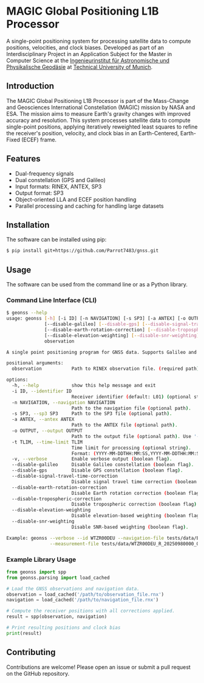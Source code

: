# MAGIC Global Positioning L1B Processor

A single-point positioning system for processing satellite data to compute positions, velocities, and clock biases. Developed as part of an Interdisciplinary Project in an Application Subject for the Master in Computer Science at the [Ingenieurinstitut für Astronomische und Physikalische Geodäsie](https://www.asg.ed.tum.de/en/iapg/startseite/) at [Technical University of Munich](https://www.tum.de/).

## Introduction

The MAGIC Global Positioning L1B Processor is part of the Mass-Change and Geosciences International Constellation (MAGIC) mission by NASA and ESA. The mission aims to measure Earth's gravity changes with improved accuracy and resolution. This system processes satellite data to compute single-point positions, applying iteratively reweighted least squares to refine the receiver's position, velocity, and clock bias in an Earth-Centered, Earth-Fixed (ECEF) frame.

## Features

- Dual-frequency signals
- Dual constellation (GPS and Galileo)
- Input formats: RINEX, ANTEX, SP3
- Output format: SP3
- Object-oriented LLA and ECEF position handling
- Parallel processing and caching for handling large datasets

## Installation

The software can be installed using pip:

```bash
$ pip install git+https://github.com/Parrot7483/gnss.git
```

## Usage

The software can be used from the command line or as a Python library.

### Command Line Interface (CLI)

```bash
$ geonss --help
usage: geonss [-h] [-i ID] [-n NAVIGATION] [-s SP3] [-a ANTEX] [-o OUTPUT] [-t TLIM] [-v]
              [--disable-galileo] [--disable-gps] [--disable-signal-travel-time-correction]
              [--disable-earth-rotation-correction] [--disable-tropospheric-correction]
              [--disable-elevation-weighting] [--disable-snr-weighting]
              observation

A single point positioning program for GNSS data. Supports Galileo and GPS. Measurements must be dual frequency.

positional arguments:
  observation           Path to RINEX observation file. (required path).

options:
  -h, --help            show this help message and exit
  -i ID, --identifier ID
                        Receiver identifier (default: L01) (optional string).
  -n NAVIGATION, --navigation NAVIGATION
                        Path to the navigation file (optional path).
  -s SP3, --sp3 SP3     Path to the SP3 file (optional path).
  -a ANTEX, --antex ANTEX
                        Path to the ANTEX file (optional path).
  -o OUTPUT, --output OUTPUT
                        Path to the output file (optional path). Use '-' for standard output.
  -t TLIM, --time-limit TLIM
                        Time limit for processing (optional string).
                        Format: (YYYY-MM-DDTHH:MM:SS,YYYY-MM-DDTHH:MM:SS)
  -v, --verbose         Enable verbose output (boolean flag).
  --disable-galileo     Disable Galileo constellation (boolean flag).
  --disable-gps         Disable GPS constellation (boolean flag).
  --disable-signal-travel-time-correction
                        Disable signal travel time correction (boolean flag).
  --disable-earth-rotation-correction
                        Disable Earth rotation correction (boolean flag).
  --disable-tropospheric-correction
                        Disable tropospheric correction (boolean flag).
  --disable-elevation-weighting
                        Disable elevation-based weighting (boolean flag).
  --disable-snr-weighting
                        Disable SNR-based weighting (boolean flag).

Example: geonss --verbose --id WTZR00DEU --navigation-file tests/data/BRDC00IGS_R_20250980000_01D_MN.rnx \
                --measurement-file tests/data/WTZR00DEU_R_20250980000_01D_30S_MO.crx --output-file
```

### Example Library Usage

```python
from geonss import spp
from geonss.parsing import load_cached

# Load the GNSS observations and navigation data.
observation = load_cached('/path/to/observation_file.rnx')
navigation = load_cached('/path/to/navigation_file.rnx')

# Compute the receiver positions with all corrections applied.
result = spp(observation, navigation)

# Print resulting positions and clock bias
print(result)
```

## Contributing

Contributions are welcome! Please open an issue or submit a pull request on the GitHub repository.



